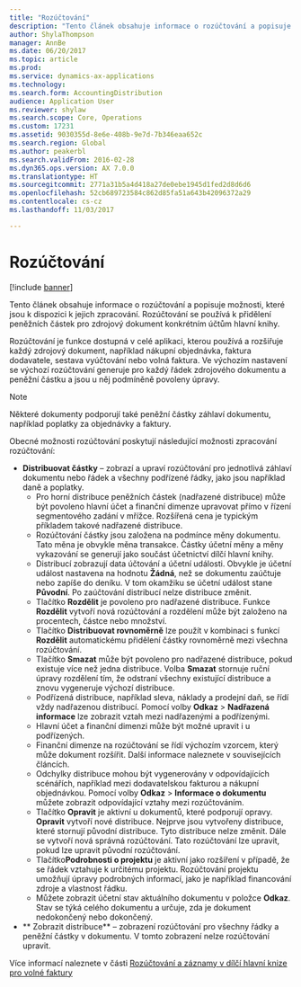 ```yaml
---
title: "Rozúčtování"
description: "Tento článek obsahuje informace o rozúčtování a popisuje možnosti, které jsou k dispozici k jejich zpracování. Rozúčtování se používá k přidělení peněžních částek pro zdrojový dokument konkrétním účtům hlavní knihy."
author: ShylaThompson
manager: AnnBe
ms.date: 06/20/2017
ms.topic: article
ms.prod: 
ms.service: dynamics-ax-applications
ms.technology: 
ms.search.form: AccountingDistribution
audience: Application User
ms.reviewer: shylaw
ms.search.scope: Core, Operations
ms.custom: 17231
ms.assetid: 9030355d-8e6e-408b-9e7d-7b346eaa652c
ms.search.region: Global
ms.author: peakerbl
ms.search.validFrom: 2016-02-28
ms.dyn365.ops.version: AX 7.0.0
ms.translationtype: HT
ms.sourcegitcommit: 2771a31b5a4d418a27de0ebe1945d1fed2d8d6d6
ms.openlocfilehash: 52cb689723584c862d85fa51a643b42096372a29
ms.contentlocale: cs-cz
ms.lasthandoff: 11/03/2017

---
```


# <a name="accounting-distributions"></a>Rozúčtování

[!include [banner](../includes/banner.md)]

Tento článek obsahuje informace o rozúčtování a popisuje možnosti, které jsou k dispozici k jejich zpracování. Rozúčtování se používá k přidělení peněžních částek pro zdrojový dokument konkrétním účtům hlavní knihy. 

Rozúčtování je funkce dostupná v celé aplikaci, kterou používá a rozšiřuje každý zdrojový dokument, například nákupní objednávka, faktura dodavatele, sestava vyúčtování nebo volná faktura. Ve výchozím nastavení se výchozí rozúčtování generuje pro každý řádek zdrojového dokumentu a peněžní částku a jsou u něj podmíněně povoleny úpravy. 

> [!Note] 
> Některé dokumenty podporují také peněžní částky záhlaví dokumentu, například poplatky za objednávky a faktury. 

Obecné možnosti rozúčtování poskytují následující možnosti zpracování rozúčtování:

-   **Distribuovat částky** – zobrazí a upraví rozúčtování pro jednotlivá záhlaví dokumentu nebo řádek a všechny podřízené řádky, jako jsou například daně a poplatky.
    -   Pro horní distribuce peněžních částek (nadřazené distribuce) může být povoleno hlavní účet a finanční dimenze upravovat přímo v řízení segmentového zadání v mřížce. Rozšířená cena je typickým příkladem takové nadřazené distribuce.
    -   Rozúčtování částky jsou založena na podmínce měny dokumentu. Tato měna je obvykle měna transakce. Částky účetní měny a měny vykazování se generují jako součást účetnictví dílčí hlavní knihy.
    -   Distribucí zobrazují data účtování a účetní události. Obvykle je účetní událost nastavena na hodnotu **Žádná**, než se dokumentu zaúčtuje nebo zapíše do deníku. V tom okamžiku se účetní událost stane **Původní**. Po zaúčtování distribucí nelze distribuce změnit.
    -   Tlačítko **Rozdělit** je povoleno pro nadřazené distribuce. Funkce **Rozdělit** vytvoří nová rozúčtování a rozdělení může být založeno na procentech, částce nebo množství.
    -   Tlačítko **Distribuovat rovnoměrně** lze použít v kombinaci s funkcí **Rozdělit** automatickému přidělení částky rovnoměrně mezi všechna rozúčtování.
    -   Tlačítko **Smazat** může být povoleno pro nadřazené distribuce, pokud existuje více než jedna distribuce. Volba **Smazat** stornuje ruční úpravy rozdělení tím, že odstraní všechny existující distribuce a znovu vygeneruje výchozí distribuce.
    -   Podřízená distribuce, například sleva, náklady a prodejní daň, se řídí vždy nadřazenou distribucí. Pomocí volby **Odkaz** &gt; **Nadřazená informace** lze zobrazit vztah mezi nadřazenými a podřízenými.
    -   Hlavní účet a finanční dimenzi může být možné upravit i u podřízených.
    -   Finanční dimenze na rozúčtování se řídí výchozím vzorcem, který může dokument rozšířit. Další informace naleznete v souvisejících článcích.
    -   Odchylky distribuce mohou být vygenerovány v odpovídajících scénářích, například mezi dodavatelskou fakturou a nákupní objednávkou. Pomocí volby **Odkaz** &gt; **Informace o dokumentu** můžete zobrazit odpovídající vztahy mezi rozúčtováním.
    -   Tlačítko **Opravit** je aktivní u dokumentů, které podporují opravy. **Opravit** vytvoří nové distribuce. Nejprve jsou vytvořeny distribuce, které stornují původní distribuce. Tyto distribuce nelze změnit. Dále se vytvoří nová správná rozúčtování. Tato rozúčtování lze upravit, pokud lze upravit původní rozúčtování.
    -   Tlačítko**Podrobnosti o projektu** je aktivní jako rozšíření v případě, že se řádek vztahuje k určitému projektu. Rozúčtování projektu umožňují úpravy podrobných informací, jako je například financování zdroje a vlastnost řádku.
    -   Můžete zobrazit účetní stav aktuálního dokumentu v položce **Odkaz**. Stav se týká celého dokumentu a určuje, zda je dokument nedokončený nebo dokončený.
-   ** Zobrazit distribuce** – zobrazení rozúčtování pro všechny řádky a peněžní částky v dokumentu. V tomto zobrazení nelze rozúčtování upravit.


Více informací naleznete v části [Rozúčtování a záznamy v dílčí hlavní knize pro volné faktury](accounting-distributions-subledger-journal-entries-vendor-invoices.md)



